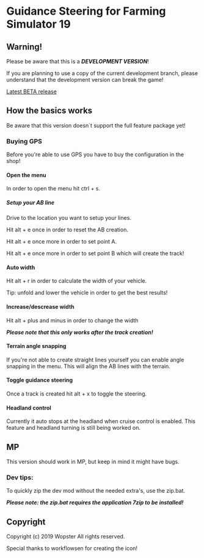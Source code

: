 # Guidance Steering for Farming Simulator 19

## Warning!
Please be aware that this is a ***DEVELOPMENT VERSION***!

If you are planning to use a copy of the current development branch, please understand that the development version can break the game!

[Latest BETA release](https://github.com/stijnwop)

## How the basics works
Be aware that this version doesn´t support the full feature package yet!

### Buying GPS
Before you're able to use GPS you have to buy the configuration in the shop!

#### Open the menu
In order to open the menu hit ctrl + s.

##### Setup your AB line
Drive to the location you want to setup your lines.

Hit alt + e once in order to reset the AB creation.

Hit alt + e once more in order to set point A.

Hit alt + e once more in order to set point B which will create the track!

#### Auto width
Hit alt + r in order to calculate the width of your vehicle.

Tip: unfold and lower the vehicle in order to get the best results!

#### Increase/descrease width
Hit alt + plus and minus in order to change the width

***_Please note that this only works after the track creation!_***

#### Terrain angle snapping
If you're not able to create straight lines yourself you can enable angle snapping in the menu. This will align the AB lines with the terrain.

#### Toggle guidance steering
Once a track is created hit alt + x to toggle the steering.

#### Headland control
Currently it auto stops at the headland when cruise control is enabled. This feature and headland turning is still being worked on.

## MP
This version should work in MP, but keep in mind it might have bugs.

### Dev tips:
To quickly zip the dev mod without the needed extra's, use the zip.bat. 

***_Please note: the zip.bat requires the application 7zip to be installed!_***

## Copyright
Copyright (c) 2019 Wopster
All rights reserved.

Special thanks to workflowsen for creating the icon! 